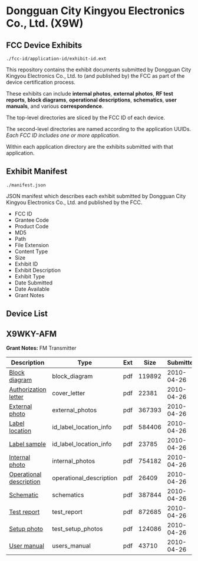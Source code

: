 # Dongguan City Kingyou Electronics Co., Ltd. (X9W)
## FCC Device Exhibits

```
./fcc-id/application-id/exhibit-id.ext
```

This repository contains the exhibit documents submitted by Dongguan City Kingyou Electronics Co., Ltd. to (and published by) the FCC as part of the device certification process.

These exhibits can include **internal photos**, **external photos**, **RF test reports**, **block diagrams**, **operational descriptions**, **schematics**, **user manuals**, and various **correspondence**.

The top-level directories are sliced by the FCC ID of each device.

The second-level directories are named according to the application UUIDs. *Each FCC ID includes one or more application.*

Within each application directory are the exhibits submitted with that application. 

## Exhibit Manifest

```
./manifest.json
```

JSON manifest which describes each exhibit submitted by Dongguan City Kingyou Electronics Co., Ltd. and published by the FCC.

- FCC ID
- Grantee Code
- Product Code
- MD5
- Path
- File Extension
- Content Type
- Size
- Exhibit ID
- Exhibit Description
- Exhibit Type
- Date Submitted
- Date Available
- Grant Notes

## Device List
## X9WKY-AFM
**Grant Notes:** FM Transmitter

| Description | Type | Ext | Size | Submitted | Available |
| ----------- | ---- | --- | ---- | --------- | --------- |
| [Block diagram](X9WKY-AFM/99b230afc21fdbae12f30233abd4712e/1272699.pdf) | block_diagram | pdf | 119892 | 2010-04-26 | 2010-04-26 |
| [Authorization letter](X9WKY-AFM/99b230afc21fdbae12f30233abd4712e/1272698.pdf) | cover_letter | pdf | 22381 | 2010-04-26 | 2010-04-26 |
| [External photo](X9WKY-AFM/99b230afc21fdbae12f30233abd4712e/1272700.pdf) | external_photos | pdf | 367393 | 2010-04-26 | 2010-04-26 |
| [Label location](X9WKY-AFM/99b230afc21fdbae12f30233abd4712e/1272702.pdf) | id_label_location_info | pdf | 584406 | 2010-04-26 | 2010-04-26 |
| [Label sample](X9WKY-AFM/99b230afc21fdbae12f30233abd4712e/1272703.pdf) | id_label_location_info | pdf | 23785 | 2010-04-26 | 2010-04-26 |
| [Internal photo](X9WKY-AFM/99b230afc21fdbae12f30233abd4712e/1272701.pdf) | internal_photos | pdf | 754182 | 2010-04-26 | 2010-04-26 |
| [Operational description](X9WKY-AFM/99b230afc21fdbae12f30233abd4712e/1272704.pdf) | operational_description | pdf | 26409 | 2010-04-26 | 2010-04-26 |
| [Schematic](X9WKY-AFM/99b230afc21fdbae12f30233abd4712e/1272705.pdf) | schematics | pdf | 387844 | 2010-04-26 | 2010-04-26 |
| [Test report](X9WKY-AFM/99b230afc21fdbae12f30233abd4712e/1272706.pdf) | test_report | pdf | 872685 | 2010-04-26 | 2010-04-26 |
| [Setup photo](X9WKY-AFM/99b230afc21fdbae12f30233abd4712e/1272707.pdf) | test_setup_photos | pdf | 124086 | 2010-04-26 | 2010-04-26 |
| [User manual](X9WKY-AFM/99b230afc21fdbae12f30233abd4712e/1272708.pdf) | users_manual | pdf | 43710 | 2010-04-26 | 2010-04-26 |
